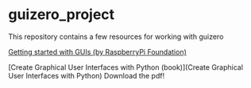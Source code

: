 # guizero_project
This repository contains a few resources for working with guizero

[Getting started with GUIs (by RaspberryPi Foundation) 
](https://projects.raspberrypi.org/en/projects/getting-started-with-guis/1)

[Create Graphical User Interfaces with Python (book)](Create Graphical User Interfaces with Python)
Download the pdf! 
